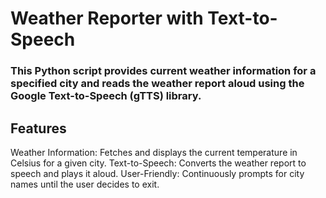 # Weather Reporter with Text-to-Speech
### This Python script provides current weather information for a specified city and reads the weather report aloud using the Google Text-to-Speech (gTTS) library.

## Features
Weather Information: Fetches and displays the current temperature in Celsius for a given city.
Text-to-Speech: Converts the weather report to speech and plays it aloud.
User-Friendly: Continuously prompts for city names until the user decides to exit.
